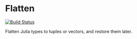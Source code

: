 # Flatten

[![Build Status](https://travis-ci.org/rdeits/Flatten.jl.svg?branch=master)](https://travis-ci.org/rdeits/Flatten.jl)

Flatten Julia types to tuples or vectors, and restore them later.
